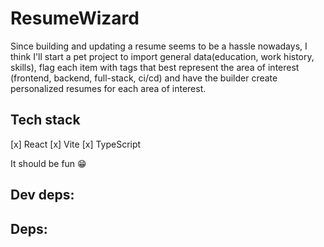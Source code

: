 # ResumeWizard

Since building and updating a resume seems to be a hassle nowadays, I think I'll start a pet project to import general data(education, work history, skills), flag each item with tags that best represent the area of interest (frontend, backend, full-stack, ci/cd) and have the builder create personalized resumes for each area of interest.


## Tech stack
[x] React
[x] Vite
[x] TypeScript


It should be fun 😁  

## Dev deps:


## Deps:


